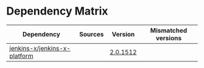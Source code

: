 # Dependency Matrix

Dependency | Sources | Version | Mismatched versions
---------- | ------- | ------- | -------------------
[jenkins-x/jenkins-x-platform](https://github.com/jenkins-x/jenkins-x-platform) |  | [2.0.1512](https://github.com/jenkins-x/jenkins-x-platform/releases/tag/v2.0.1512) | 
